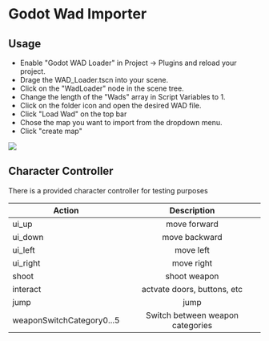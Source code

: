 # Godot Wad Importer



## Usage
* Enable "Godot WAD Loader" in Project -> Plugins and reload your project.
* Drage the WAD_Loader.tscn into your scene.
* Click on the "WadLoader" node in the scene tree.
* Change the length of the "Wads" array in Script Variables to 1.
* Click on the folder icon and open the desired WAD file.
* Click "Load Wad" on the top bar
* Chose the map you want to import from the dropdown menu.
* Click "create map"
  
![](https://i.giphy.com/media/DqSGdD3fJrJoQqAzDw/giphy.webp)


## Character Controller
There is a provided character controller for testing purposes

| Action        |  Description  |
| ------------- | :-------------: |
| ui_up         | move forward  |
| ui_down       | move backward |
| ui_left       | move left     |
| ui_right      | move right    |
| shoot         | shoot weapon  |
| interact      | actvate doors, buttons, etc|
| jump          | jump          |
| weaponSwitchCategory0...5| Switch between weapon categories |
